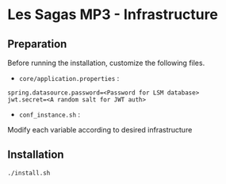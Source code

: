 # Les Sagas MP3 - Infrastructure

## Preparation

Before running the installation, customize the following files.

 - `core/application.properties` :

```properties
spring.datasource.password=<Password for LSM database>
jwt.secret=<A random salt for JWT auth>
```

 - `conf_instance.sh` :

Modify each variable according to desired infrastructure
 
## Installation

```bash
./install.sh
```
